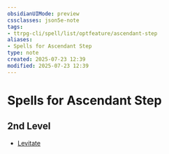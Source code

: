 ```yaml
---
obsidianUIMode: preview
cssclasses: json5e-note
tags:
- ttrpg-cli/spell/list/optfeature/ascendant-step
aliases:
- Spells for Ascendant Step
type: note
created: 2025-07-23 12:39
modified: 2025-07-23 12:39
---
```

# Spells for Ascendant Step

## 2nd Level

- [Levitate](/03_Mechanics/CLI/spells/levitate-xphb.md "XPHB")